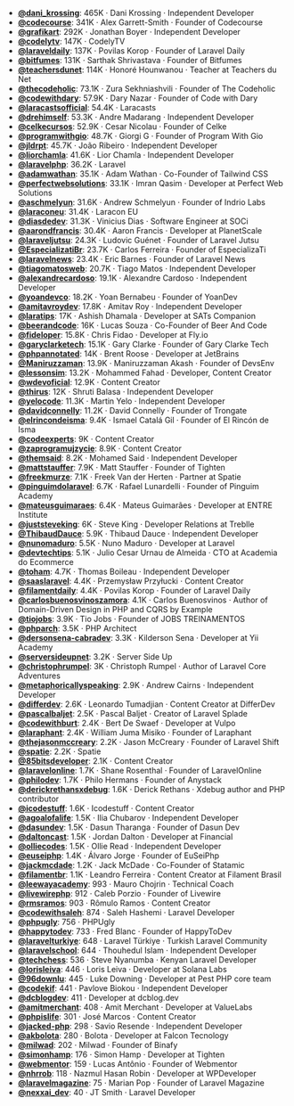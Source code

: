 - **[@dani_krossing](https://www.youtube.com/@dani_krossing)**: 465K ‧ Dani Krossing ‧ Independent Developer
- **[@codecourse](https://www.youtube.com/@codecourse)**: 341K ‧ Alex Garrett-Smith ‧ Founder of Codecourse
- **[@grafikart](https://www.youtube.com/@grafikart)**: 292K ‧ Jonathan Boyer ‧ Independent Developer
- **[@codelytv](https://www.youtube.com/@codelytv)**: 147K ‧ CodelyTV
- **[@laraveldaily](https://www.youtube.com/@laraveldaily)**: 137K ‧ Povilas Korop ‧ Founder of Laravel Daily
- **[@bitfumes](https://www.youtube.com/@bitfumes)**: 131K ‧ Sarthak Shrivastava ‧ Founder of Bitfumes
- **[@teachersdunet](https://www.youtube.com/@teachersdunet)**: 114K ‧ Honoré Hounwanou ‧ Teacher at Teachers du Net
- **[@thecodeholic](https://www.youtube.com/@thecodeholic)**: 73.1K ‧ Zura Sekhniashvili ‧ Founder of The Codeholic
- **[@codewithdary](https://www.youtube.com/@codewithdary)**: 57.9K ‧ Dary Nazar ‧ Founder of Code with Dary
- **[@laracastsofficial](https://www.youtube.com/@laracastsofficial)**: 54.4K ‧ Laracasts
- **[@drehimself](https://www.youtube.com/@drehimself)**: 53.3K ‧ Andre Madarang ‧ Independent Developer
- **[@celkecursos](https://www.youtube.com/@celkecursos)**: 52.9K ‧ Cesar Nicolau ‧ Founder of Celke
- **[@programwithgio](https://www.youtube.com/@programwithgio)**: 48.7K ‧ Giorgi G ‧ Founder of Program With Gio
- **[@jldrpt](https://www.youtube.com/@jldrpt)**: 45.7K ‧ João Ribeiro ‧ Independent Developer
- **[@liorchamla](https://www.youtube.com/@liorchamla)**: 41.6K ‧ Lior Chamla ‧ Independent Developer
- **[@laravelphp](https://www.youtube.com/@laravelphp)**: 36.2K ‧ Laravel
- **[@adamwathan](https://www.youtube.com/@adamwathan)**: 35.1K ‧ Adam Wathan ‧ Co-Founder of Tailwind CSS
- **[@perfectwebsolutions](https://www.youtube.com/@perfectwebsolutions)**: 33.1K ‧ Imran Qasim ‧ Developer at Perfect Web Solutions
- **[@aschmelyun](https://www.youtube.com/@aschmelyun)**: 31.6K ‧ Andrew Schmelyun ‧ Founder of Indrio Labs
- **[@laraconeu](https://www.youtube.com/@laraconeu)**: 31.4K ‧ Laracon EU
- **[@diasdedev](https://www.youtube.com/@diasdedev)**: 31.3K ‧ Vinicius Dias ‧ Software Engineer at SOCi
- **[@aarondfrancis](https://www.youtube.com/@aarondfrancis)**: 30.4K ‧ Aaron Francis ‧ Developer at PlanetScale
- **[@laraveljutsu](https://www.youtube.com/@laraveljutsu)**: 24.3K ‧ Ludovic Guénet ‧ Founder of Laravel Jutsu
- **[@EspecializatiBr](https://www.youtube.com/@EspecializatiBr)**: 23.7K ‧ Carlos Ferreira ‧ Founder of EspecializaTi
- **[@laravelnews](https://www.youtube.com/@laravelnews)**: 23.4K ‧ Eric Barnes ‧ Founder of Laravel News
- **[@tiagomatosweb](https://www.youtube.com/@tiagomatosweb)**: 20.7K ‧ Tiago Matos ‧ Independent Developer
- **[@alexandrecardoso](https://www.youtube.com/@alexandrecardoso)**: 19.1K ‧ Alexandre Cardoso ‧ Independent Developer
- **[@yoandevco](https://www.youtube.com/@yoandevco)**: 18.2K ‧ Yoan Bernabeu ‧ Founder of YoanDev
- **[@amitavroydev](https://www.youtube.com/@amitavroydev)**: 17.8K ‧ Amitav Roy ‧ Independent Developer
- **[@laratips](https://www.youtube.com/@laratips)**: 17K ‧ Ashish Dhamala ‧ Developer at SATs Companion
- **[@beerandcode](https://www.youtube.com/@beerandcode)**: 16K ‧ Lucas Souza ‧ Co-Founder of Beer And Code
- **[@fideloper](https://www.youtube.com/@fideloper)**: 15.8K ‧ Chris Fidao ‧ Developer at Fly.io
- **[@garyclarketech](https://www.youtube.com/@garyclarketech)**: 15.1K ‧ Gary Clarke ‧ Founder of Gary Clarke Tech
- **[@phpannotated](https://www.youtube.com/@phpannotated)**: 14K ‧ Brent Roose ‧ Developer at JetBrains
- **[@Maniruzzaman](https://www.youtube.com/@Maniruzzaman)**: 13.9K ‧ Maniruzzaman Akash ‧ Founder of DevsEnv
- **[@lessonsim](https://www.youtube.com/@lessonsim)**: 13.2K ‧ Mohammed Fahad ‧ Developer, Content Creator
- **[@wdevoficial](https://www.youtube.com/@wdevoficial)**: 12.9K ‧ Content Creator
- **[@thirus](https://www.youtube.com/@thirus)**: 12K ‧ Shruti Balasa ‧ Independent Developer
- **[@yelocode](https://www.youtube.com/@yelocode)**: 11.3K ‧ Martin Yelo ‧ Independent Developer
- **[@davidconnelly](https://www.youtube.com/@davidconnelly)**: 11.2K ‧ David Connelly ‧ Founder of Trongate
- **[@elrincondeisma](https://www.youtube.com/@elrincondeisma)**: 9.4K ‧ Ismael Catalá Gil ‧ Founder of El Rincón de Isma
- **[@codeexperts](https://www.youtube.com/@codeexperts)**: 9K ‧ Content Creator
- **[@zaprogramujzycie](https://www.youtube.com/@zaprogramujzycie)**: 8.9K ‧ Content Creator
- **[@themsaid](https://www.youtube.com/@themsaid)**: 8.2K ‧ Mohamed Said ‧ Independent Developer
- **[@mattstauffer](https://www.youtube.com/@mattstauffer)**: 7.9K ‧ Matt Stauffer ‧ Founder of Tighten
- **[@freekmurze](https://www.youtube.com/@freekmurze)**: 7.1K ‧ Freek Van der Herten ‧ Partner at Spatie
- **[@pinguimdolaravel](https://www.youtube.com/@pinguimdolaravel)**: 6.7K ‧ Rafael Lunardelli ‧ Founder of Pinguim Academy
- **[@mateusguimaraes](https://www.youtube.com/@mateusguimaraes)**: 6.4K ‧ Mateus Guimarães ‧ Developer at ENTRE Institute
- **[@juststeveking](https://www.youtube.com/@juststeveking)**: 6K ‧ Steve King ‧ Developer Relations at Treblle
- **[@ThibaudDauce](https://www.youtube.com/@ThibaudDauce)**: 5.9K ‧ Thibaud Dauce ‧ Independent Developer
- **[@nunomaduro](https://www.youtube.com/@nunomaduro)**: 5.5K ‧ Nuno Maduro ‧ Developer at Laravel
- **[@devtechtips](https://www.youtube.com/@devtechtips)**: 5.1K ‧ Julio Cesar Urnau de Almeida ‧ CTO at Academia do Ecommerce
- **[@toham](https://www.youtube.com/@toham)**: 4.7K ‧ Thomas Boileau ‧ Independent Developer
- **[@saaslaravel](https://www.youtube.com/@saaslaravel)**: 4.4K ‧ Przemysław Przyłucki ‧ Content Creator
- **[@filamentdaily](https://www.youtube.com/@filamentdaily)**: 4.4K ‧ Povilas Korop ‧ Founder of Laravel Daily
- **[@carlosbuenosvinoszamora](https://www.youtube.com/@carlosbuenosvinoszamora)**: 4.1K ‧ Carlos Buenosvinos ‧ Author of Domain-Driven Design in PHP and CQRS by Example
- **[@tiojobs](https://www.youtube.com/@tiojobs)**: 3.9K ‧ Tio Jobs ‧ Founder of JOBS TREINAMENTOS
- **[@phparch](https://www.youtube.com/@phparch)**: 3.5K ‧ PHP Architect
- **[@dersonsena-cabradev](https://www.youtube.com/@dersonsena-cabradev)**: 3.3K ‧ Kilderson Sena ‧ Developer at Yii Academy
- **[@serversideupnet](https://www.youtube.com/@serversideupnet)**: 3.2K ‧ Server Side Up
- **[@christophrumpel](https://www.youtube.com/@christophrumpel)**: 3K ‧ Christoph Rumpel ‧ Author of Laravel Core Adventures
- **[@metaphoricallyspeaking](https://www.youtube.com/@metaphoricallyspeaking)**: 2.9K ‧ Andrew Cairns ‧ Independent Developer
- **[@differdev](https://www.youtube.com/@differdev)**: 2.6K ‧ Leonardo Tumadjian ‧ Content Creator at DifferDev
- **[@pascalbaljet](https://www.youtube.com/@pascalbaljet)**: 2.5K ‧ Pascal Baljet ‧ Creator of Laravel Splade
- **[@codewithburt](https://www.youtube.com/@codewithburt)**: 2.4K ‧ Bert De Swaef ‧ Developer at Vulpo
- **[@laraphant](https://www.youtube.com/@laraphant)**: 2.4K ‧ William Juma Misiko ‧ Founder of Laraphant
- **[@thejasonmccreary](https://www.youtube.com/@thejasonmccreary)**: 2.2K ‧ Jason McCreary ‧ Founder of Laravel Shift
- **[@spatie](https://www.youtube.com/@spatie)**: 2.2K ‧ Spatie
- **[@85bitsdeveloper](https://www.youtube.com/@85bitsdeveloper)**: 2.1K ‧ Content Creator
- **[@laravelonline](https://www.youtube.com/@laravelonline)**: 1.7K ‧ Shane Rosenthal ‧ Founder of LaravelOnline
- **[@philodev](https://www.youtube.com/@philodev)**: 1.7K ‧ Philo Hermans ‧ Founder of Anystack
- **[@derickrethansxdebug](https://www.youtube.com/@derickrethansxdebug)**: 1.6K ‧ Derick Rethans ‧ Xdebug author and PHP contributor
- **[@icodestuff](https://www.youtube.com/@icodestuff)**: 1.6K ‧ Icodestuff ‧ Content Creator
- **[@agoalofalife](https://www.youtube.com/@agoalofalife)**: 1.5K ‧ Ilia Chubarov ‧ Independent Developer
- **[@dasundev](https://www.youtube.com/@dasundev)**: 1.5K ‧ Dasun Tharanga ‧ Founder of Dasun Dev
- **[@daltoncast](https://www.youtube.com/@daltoncast)**: 1.5K ‧ Jordan Dalton ‧ Developer at Financial
- **[@olliecodes](https://www.youtube.com/@olliecodes)**: 1.5K ‧ Ollie Read ‧ Independent Developer
- **[@euseiphp](https://www.youtube.com/@euseiphp)**: 1.4K ‧ Álvaro Jorge ‧ Founder of EuSeiPhp
- **[@jackmcdade](https://www.youtube.com/@jackmcdade)**: 1.2K ‧ Jack McDade ‧ Co-Founder of Statamic
- **[@filamentbr](https://www.youtube.com/@filamentbr)**: 1.1K ‧ Leandro Ferreira ‧ Content Creator at Filament Brasil
- **[@leewayacademy](https://www.youtube.com/@leewayacademy)**: 993 ‧ Mauro Chojrin ‧ Technical Coach
- **[@livewirephp](https://www.youtube.com/@livewirephp)**: 912 ‧ Caleb Porzio ‧ Founder of Livewire
- **[@rmsramos](https://www.youtube.com/@rmsramos)**: 903 ‧ Rômulo Ramos ‧ Content Creator
- **[@codewithsaleh](https://www.youtube.com/@codewithsaleh)**: 874 ‧ Saleh Hashemi ‧ Laravel Developer
- **[@phpugly](https://www.youtube.com/@phpugly)**: 756 ‧ PHPUgly
- **[@happytodev](https://www.youtube.com/@happytodev)**: 733 ‧ Fred Blanc ‧ Founder of HappyToDev
- **[@laravelturkiye](https://www.youtube.com/@laravelturkiye)**: 648 ‧ Laravel Türkiye ‧ Turkish Laravel Community
- **[@laravelschool](https://www.youtube.com/@laravelschool)**: 644 ‧ Thouhedul Islam ‧ Independent Developer
- **[@techchess](https://www.youtube.com/@techchess)**: 536 ‧ Steve Nyanumba ‧ Kenyan Laravel Developer
- **[@lorisleiva](https://www.youtube.com/@lorisleiva)**: 446 ‧ Loris Leiva ‧ Developer at Solana Labs
- **[@96downlu](https://www.youtube.com/@96downlu)**: 445 ‧ Luke Downing ‧ Developer at Pest PHP core team
- **[@codekif](https://www.youtube.com/@codekif)**: 441 ‧ Pavlove Biokou ‧ Independent Developer
- **[@dcblogdev](https://www.youtube.com/@dcblogdev)**: 411 ‧ Developer at dcblog.dev
- **[@amitmerchant](https://www.youtube.com/@amitmerchant)**: 408 ‧ Amit Merchant ‧ Developer at ValueLabs
- **[@phpislife](https://www.youtube.com/@phpislife)**: 301 ‧ José Marcos ‧ Content Creator
- **[@jacked-php](https://www.youtube.com/@jacked-php)**: 298 ‧ Savio Resende ‧ Independent Developer
- **[@akbolota](https://www.youtube.com/@akbolota)**: 280 ‧ Bolota ‧ Developer at Falcon Tecnology
- **[@milwad](https://www.youtube.com/@milwad)**: 202 ‧ Milwad ‧ Founder of Binafy
- **[@simonhamp](https://www.youtube.com/@simonhamp)**: 176 ‧ Simon Hamp ‧ Developer at Tighten
- **[@webmentor](https://www.youtube.com/@webmentor)**: 159 ‧ Lucas Antônio ‧ Founder of Webmentor
- **[@nhrrob](https://www.youtube.com/@nhrrob)**: 118 ‧ Nazmul Hasan Robin ‧ Developer at WPDeveloper
- **[@laravelmagazine](https://www.youtube.com/@laravelmagazine)**: 75 ‧ Marian Pop ‧ Founder of Laravel Magazine
- **[@nexxai_dev](https://www.youtube.com/@nexxai_dev)**: 40 ‧ JT Smith ‧ Laravel Developer
